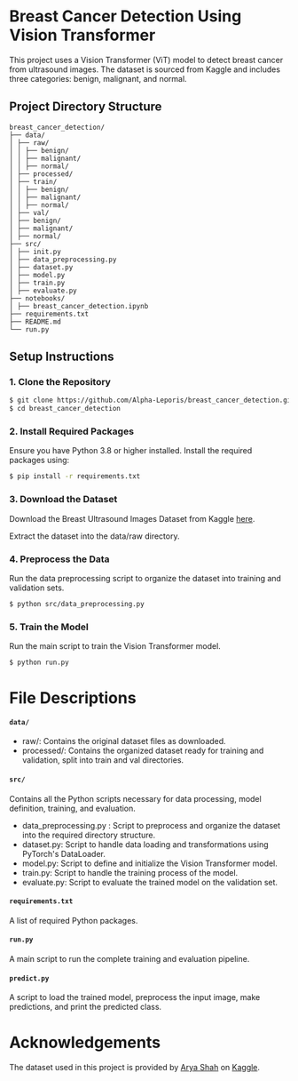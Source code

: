 # Breast Cancer Detection Using Vision Transformer

This project uses a Vision Transformer (ViT) model to detect breast cancer from ultrasound images. The dataset is sourced from Kaggle and includes three categories: benign, malignant, and normal.

## Project Directory Structure
```
breast_cancer_detection/
├── data/
│ ├── raw/
│ │ ├── benign/
│ │ ├── malignant/
│ │ ├── normal/
│ ├── processed/
│ ├── train/
│ │ ├── benign/
│ │ ├── malignant/
│ │ ├── normal/
│ ├── val/
│ ├── benign/
│ ├── malignant/
│ ├── normal/
├── src/
│ ├── init.py
│ ├── data_preprocessing.py
│ ├── dataset.py
│ ├── model.py
│ ├── train.py
│ ├── evaluate.py
├── notebooks/
│ ├── breast_cancer_detection.ipynb
├── requirements.txt
├── README.md
└── run.py
```
## Setup Instructions
### 1. Clone the Repository

```bash
$ git clone https://github.com/Alpha-Leporis/breast_cancer_detection.git
$ cd breast_cancer_detection
```

### 2. Install Required Packages
Ensure you have Python 3.8 or higher installed. Install the required packages using:
```bash
$ pip install -r requirements.txt
```

### 3. Download the Dataset
Download the Breast Ultrasound Images Dataset from Kaggle [here](https://www.kaggle.com/datasets/aryashah2k/breast-ultrasound-images-dataset).

Extract the dataset into the data/raw directory.

### 4. Preprocess the Data
Run the data preprocessing script to organize the dataset into training and validation sets.
```bash
$ python src/data_preprocessing.py
```

### 5. Train the Model
Run the main script to train the Vision Transformer model.
```bash
$ python run.py
```

# File Descriptions
#### `data/`
* raw/: Contains the original dataset files as downloaded.
* processed/: Contains the organized dataset ready for training and validation, split into train and val directories.

#### `src/`
Contains all the Python scripts necessary for data processing, model definition, training, and evaluation.

* data_preprocessing.py : Script to preprocess and organize the dataset into the required directory structure.
* dataset.py: Script to handle data loading and transformations using PyTorch's DataLoader.
* model.py: Script to define and initialize the Vision Transformer model.
* train.py: Script to handle the training process of the model.
* evaluate.py: Script to evaluate the trained model on the validation set.

#### `requirements.txt`
A list of required Python packages.

#### `run.py`
A main script to run the complete training and evaluation pipeline.

#### `predict.py`
A script to load the trained model, preprocess the input image, make predictions, and print the predicted class.

# Acknowledgements
The dataset used in this project is provided by [Arya Shah](https://www.kaggle.com/aryashah2k) on [Kaggle](https://www.kaggle.com/datasets/aryashah2k/breast-ultrasound-images-dataset).
